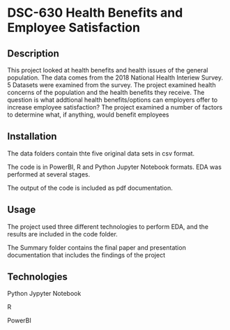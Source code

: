 # DSC-630 Health Benefits and Employee Satisfaction

## Description
This project looked at health benefits and health issues of the general population.
The data comes from the 2018 National Health Interiew Survey. 
5 Datasets were examined from the survey.
The project examined health concerns of the population and the health benefits they receive.
The question is what addtional health benefits/options can employers offer to increase employee satisfaction?
The project examined a number of factors to determine what, if anything, would benefit employees

## Installation
The data folders contain thte five original data sets in csv format.

The code is in PowerBI, R and Python Jupyter Notebook formats. EDA was performed at several stages.

The output of the code is included as pdf documentation.

## Usage
The project used three different technologies to perform EDA, and the results are included in the code folder.

The Summary folder contains the final paper and presentation documentation that includes the findings of the project

## Technologies
Python Jypyter Notebook

R

PowerBI

